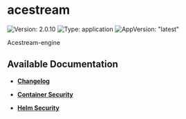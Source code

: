 # acestream

![Version: 2.0.10](https://img.shields.io/badge/Version-2.0.10-informational?style=flat-square) ![Type: application](https://img.shields.io/badge/Type-application-informational?style=flat-square) ![AppVersion: "latest"](https://img.shields.io/badge/AppVersion-"latest"-informational?style=flat-square)

Acestream-engine

## Available Documentation

- [**Changelog**](CHANGELOG)

- [**Container Security**](container-security)

- [**Helm Security**](helm-security)


